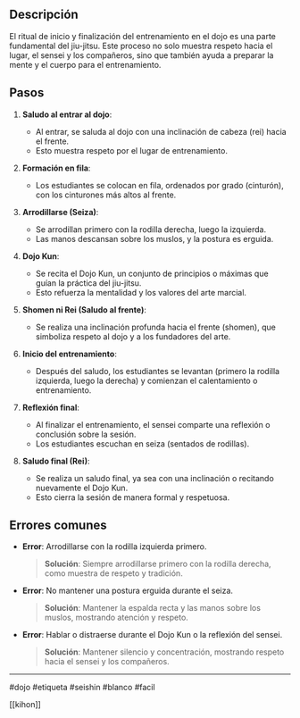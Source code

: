 
## Descripción
El ritual de inicio y finalización del entrenamiento en el dojo es una parte fundamental del jiu-jitsu. Este proceso no solo muestra respeto hacia el lugar, el sensei y los compañeros, sino que también ayuda a preparar la mente y el cuerpo para el entrenamiento.

## Pasos
1. **Saludo al entrar al dojo**:  
   - Al entrar, se saluda al dojo con una inclinación de cabeza (rei) hacia el frente.  
   - Esto muestra respeto por el lugar de entrenamiento.

2. **Formación en fila**:  
   - Los estudiantes se colocan en fila, ordenados por grado (cinturón), con los cinturones más altos al frente.

3. **Arrodillarse (Seiza)**:  
   - Se arrodillan primero con la rodilla derecha, luego la izquierda.  
   - Las manos descansan sobre los muslos, y la postura es erguida.

4. **Dojo Kun**:  
   - Se recita el Dojo Kun, un conjunto de principios o máximas que guían la práctica del jiu-jitsu.  
   - Esto refuerza la mentalidad y los valores del arte marcial.

5. **Shomen ni Rei (Saludo al frente)**:  
   - Se realiza una inclinación profunda hacia el frente (shomen), que simboliza respeto al dojo y a los fundadores del arte.

6. **Inicio del entrenamiento**:  
   - Después del saludo, los estudiantes se levantan (primero la rodilla izquierda, luego la derecha) y comienzan el calentamiento o entrenamiento.

7. **Reflexión final**:  
   - Al finalizar el entrenamiento, el sensei comparte una reflexión o conclusión sobre la sesión.  
   - Los estudiantes escuchan en seiza (sentados de rodillas).

8. **Saludo final (Rei)**:  
   - Se realiza un saludo final, ya sea con una inclinación o recitando nuevamente el Dojo Kun.  
   - Esto cierra la sesión de manera formal y respetuosa.

## Errores comunes
- **Error**: Arrodillarse con la rodilla izquierda primero.  
  > **Solución**: Siempre arrodillarse primero con la rodilla derecha, como muestra de respeto y tradición.

- **Error**: No mantener una postura erguida durante el seiza.  
  > **Solución**: Mantener la espalda recta y las manos sobre los muslos, mostrando atención y respeto.

- **Error**: Hablar o distraerse durante el Dojo Kun o la reflexión del sensei.  
  > **Solución**: Mantener silencio y concentración, mostrando respeto hacia el sensei y los compañeros.

---

#dojo #etiqueta #seishin #blanco #facil

[[kihon]]